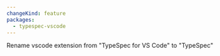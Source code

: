 ```yaml
---
changeKind: feature
packages:
  - typespec-vscode
---
```


Rename vscode extension from "TypeSpec for VS Code" to "TypeSpec"